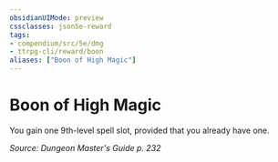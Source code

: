 ```yaml
---
obsidianUIMode: preview
cssclasses: json5e-reward
tags:
- compendium/src/5e/dmg
- ttrpg-cli/reward/boon
aliases: ["Boon of High Magic"]
---
```

# Boon of High Magic

You gain one 9th-level spell slot, provided that you already have one.

*Source: Dungeon Master's Guide p. 232*